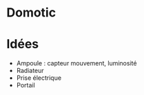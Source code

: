 # Domotic


# Idées

* Ampoule : capteur mouvement, luminosité
* Radiateur 
* Prise électrique 
* Portail 

